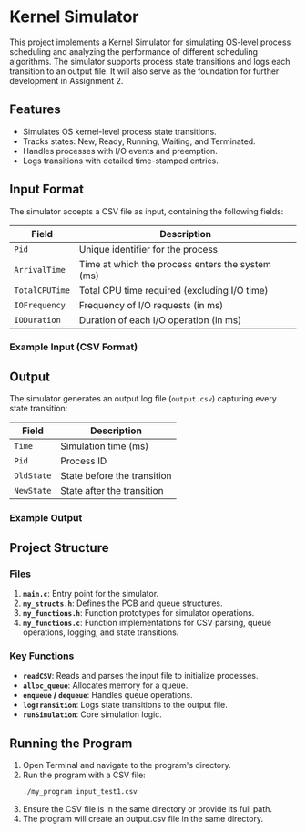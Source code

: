 # Kernel Simulator

This project implements a Kernel Simulator for simulating OS-level process scheduling and analyzing the performance of different scheduling algorithms. The simulator supports process state transitions and logs each transition to an output file. It will also serve as the foundation for further development in Assignment 2.

## Features
- Simulates OS kernel-level process state transitions.
- Tracks states: New, Ready, Running, Waiting, and Terminated.
- Handles processes with I/O events and preemption.
- Logs transitions with detailed time-stamped entries.

## Input Format
The simulator accepts a CSV file as input, containing the following fields:

| Field          | Description                                                   |
|----------------|---------------------------------------------------------------|
| `Pid`          | Unique identifier for the process                             |
| `ArrivalTime`  | Time at which the process enters the system (ms)              |
| `TotalCPUTime` | Total CPU time required (excluding I/O time)                  |
| `IOFrequency`  | Frequency of I/O requests (in ms)                             |
| `IODuration`   | Duration of each I/O operation (in ms)                        |

### Example Input (CSV Format)


## Output
The simulator generates an output log file (`output.csv`) capturing every state transition:

| Field         | Description                           |
|---------------|---------------------------------------|
| `Time`        | Simulation time (ms)                 |
| `Pid`         | Process ID                           |
| `OldState`    | State before the transition          |
| `NewState`    | State after the transition           |

### Example Output

## Project Structure
### Files
1. **`main.c`**: Entry point for the simulator.
2. **`my_structs.h`**: Defines the PCB and queue structures.
3. **`my_functions.h`**: Function prototypes for simulator operations.
4. **`my_functions.c`**: Function implementations for CSV parsing, queue operations, logging, and state transitions.

### Key Functions
- **`readCSV`**: Reads and parses the input file to initialize processes.
- **`alloc_queue`**: Allocates memory for a queue.
- **`enqueue` / `dequeue`**: Handles queue operations.
- **`logTransition`**: Logs state transitions to the output file.
- **`runSimulation`**: Core simulation logic.

## Running the Program

1. Open Terminal and navigate to the program's directory.
2. Run the program with a CSV file:
   ```bash
   ./my_program input_test1.csv
3. Ensure the CSV file is in the same directory or provide its full path.
4. The program will create an output.csv file in the same directory.
